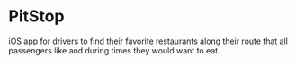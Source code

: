 PitStop
=======

iOS app for drivers to find their favorite restaurants along their route that all passengers like and during times they would want to eat.

